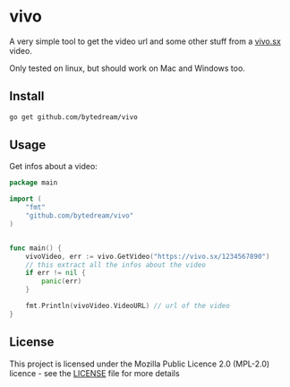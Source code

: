 # vivo

A very simple tool to get the video url and some other stuff from a [vivo.sx](https://vivo.sx) video.

Only tested on linux, but should work on Mac and Windows too.

## Install

```bash
go get github.com/bytedream/vivo
```

## Usage

Get infos about a video:
```go
package main

import (
    "fmt"
    "github.com/bytedream/vivo"
)


func main() {
    vivoVideo, err := vivo.GetVideo("https://vivo.sx/1234567890")
    // this extract all the infos about the video
    if err != nil {
        panic(err)
    }

    fmt.Println(vivoVideo.VideoURL) // url of the video
}
```

## License

This project is licensed under the Mozilla Public Licence 2.0 (MPL-2.0) licence - see the [LICENSE](LICENCE) file for more details